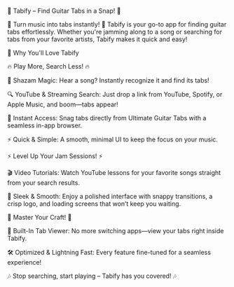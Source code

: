 🎸 Tabify – Find Guitar Tabs in a Snap! 🎸

🚀 Turn music into tabs instantly! 🚀
Tabify is your go-to app for finding guitar tabs effortlessly. Whether you're jamming along to a song or searching for tabs from your favorite artists, Tabify makes it quick and easy!

🎯 Why You'll Love Tabify

🔥 Play More, Search Less! 🔥

🎵 Shazam Magic: Hear a song? Instantly recognize it and find its tabs!

🔍 YouTube & Streaming Search: Just drop a link from YouTube, Spotify, or Apple Music, and boom—tabs appear!

📜 Instant Access: Snag tabs directly from Ultimate Guitar Tabs with a seamless in-app browser.

⚡ Quick & Simple: A smooth, minimal UI to keep the focus on your music.

⚡ Level Up Your Jam Sessions! ⚡

🎬 Video Tutorials: Watch YouTube lessons for your favorite songs straight from your search results.

🎨 Sleek & Smooth: Enjoy a polished interface with snappy transitions, a crisp logo, and loading screens that won’t keep you waiting.

🚀 Master Your Craft! 🚀

📜 Built-In Tab Viewer: No more switching apps—view your tabs right inside Tabify.

🛠️ Optimized & Lightning Fast: Every feature fine-tuned for a seamless experience!

🎶 Stop searching, start playing – Tabify has you covered! 🎶
